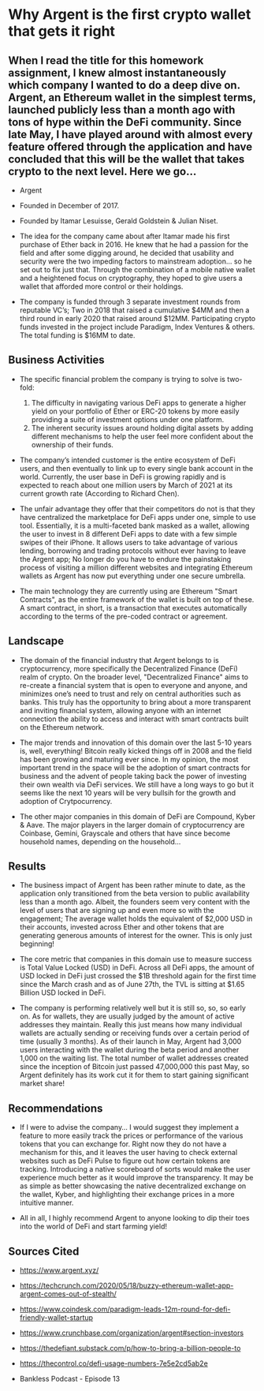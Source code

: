 # Why Argent is the first crypto wallet that gets it right

## When I read the title for this homework assignment, I knew almost instantaneously which company I wanted to do a deep dive on. Argent, an Ethereum wallet in the simplest terms, launched publicly less than a month ago with tons of hype within the DeFi community. Since late May, I have played around with almost every feature offered through the application and have concluded that this will be the wallet that takes crypto to the next level. Here we go…

* Argent

* Founded in December of 2017.

* Founded by Itamar Lesuisse, Gerald Goldstein & Julian Niset.

* The idea for the company came about after Itamar made his first purchase of Ether back in 2016. He knew that he had a passion for the field and after some digging around, he decided that usability and security were the two impeding factors to mainstream adoption… so he set out to fix just that. Through the combination of a mobile native wallet and a heightened focus on cryptography, they hoped to give users a wallet that afforded more control or their holdings.

* The company is funded through 3 separate investment rounds from reputable VC’s; Two in 2018 that raised a cumulative $4MM and then a third round in early 2020 that raised around $12MM. Participating crypto funds invested in the project include Paradigm, Index Ventures & others. The total funding is $16MM to date.

## Business Activities

* The specific financial problem the company is trying to solve is two-fold:
    1.	The difficulty in navigating various DeFi apps to generate a higher yield on your portfolio of Ether or ERC-20 tokens by more easily providing a suite of investment options under one platform.
    2.	The inherent security issues around holding digital assets by adding different mechanisms to help the user feel more confident about the ownership of their funds.

* The company’s intended customer is the entire ecosystem of DeFi users, and then eventually to link up to every single bank account in the world. Currently, the user base in DeFi is growing rapidly and is expected to reach about one million users by March of 2021 at its current growth rate (According to Richard Chen). 

* The unfair advantage they offer that their competitors do not is that they have centralized the marketplace for DeFi apps under one, simple to use tool. Essentially, it is a multi-faceted bank masked as a wallet, allowing the user to invest in 8 different DeFi apps to date with a few simple swipes of their iPhone. It allows users to take advantage of various lending, borrowing and trading protocols without ever having to leave the Argent app; No longer do you have to endure the painstaking process of visiting a million different websites and integrating Ethereum wallets as Argent has now put everything under one secure umbrella.

* The main technology they are currently using are Ethereum "Smart Contracts", as the entire framework of the wallet is built on top of these. A smart contract, in short, is a transaction that executes automatically according to the terms of the pre-coded contract or agreement.

## Landscape

* The domain of the financial industry that Argent belongs to is cryptocurrency, more specifically the Decentralized Finance (DeFi) realm of crypto. On the broader level, "Decentralized Finance" aims to re-create a financial system that is open to everyone and anyone, and minimizes one’s need to trust and rely on central authorities such as banks. This truly has the opportunity to bring about a more transparent and inviting financial system, allowing anyone with an internet connection the ability to access and interact with smart contracts built on the Ethereum network.

* The major trends and innovation of this domain over the last 5-10 years is, well, everything! Bitcoin really kicked things off in 2008 and the field has been growing and maturing ever since. In my opinion, the most important trend in the space will be the adoption of smart contracts for business and the advent of people taking back the power of investing their own wealth via DeFi services. We still have a long ways to go but it seems like the next 10 years will be very bullsih for the growth and adoption of Crytpocurrency.

* The other major companies in this domain of DeFi are Compound, Kyber & Aave. The major players in the larger domain of cryptocurrency are Coinbase, Gemini, Grayscale and others that have since become household names, depending on the household...

## Results

* The business impact of Argent has been rather minute to date, as the application only transitioned from the beta version to public availability less than a month ago. Albeit, the founders seem very content with the level of users that are signing up and even more so with the engagement; The average wallet holds the equivalent of $2,000 USD in their accounts, invested across Ether and other tokens that are generating generous amounts of interest for the owner. This is only just beginning!

* The core metric that companies in this domain use to measure success is Total Value Locked (USD) in DeFi. Across all DeFi apps, the amount of USD locked in DeFi just crossed the $1B threshold again for the first time since the March crash and as of June 27th, the TVL is sitting at $1.65 Billion USD locked in DeFi.

* The company is performing relatively well but it is still so, so, so early on. As for wallets, they are usually judged by the amount of active addresses they maintain. Really this just means how many individual wallets are actually sending or receiving funds over a certain period of time (usually 3 months). As of their launch in May, Argent had 3,000 users interacting with the wallet during the beta period and another 1,000 on the waiting list. The total number of wallet addresses created since the inception of Bitcoin just passed 47,000,000 this past May, so Argent definitely has its work cut it for them to start gaining significant market share! 

## Recommendations 

* If I were to advise the company… I would suggest they implement a feature to more easily track the prices or performance of the various tokens that you can exchange for. Right now they do not have a mechanism for this, and it leaves the user having to check external websites such as DeFi Pulse to figure out how certain tokens are tracking. Introducing a native scoreboard of sorts would make the user experience much better as it would improve the transparency. It may be as simple as better showcasing the native decentralized exchange on the wallet, Kyber, and highlighting their exchange prices in a more intuitive manner. 

* All in all, I highly recommend Argent to anyone looking to dip their toes into the world of DeFi and start farming yield!

## Sources Cited
* https://www.argent.xyz/

* https://techcrunch.com/2020/05/18/buzzy-ethereum-wallet-app-argent-comes-out-of-stealth/

* https://www.coindesk.com/paradigm-leads-12m-round-for-defi-friendly-wallet-startup

* https://www.crunchbase.com/organization/argent#section-investors

* https://thedefiant.substack.com/p/how-to-bring-a-billion-people-to

* https://thecontrol.co/defi-usage-numbers-7e5e2cd5ab2e

* Bankless Podcast - Episode 13
